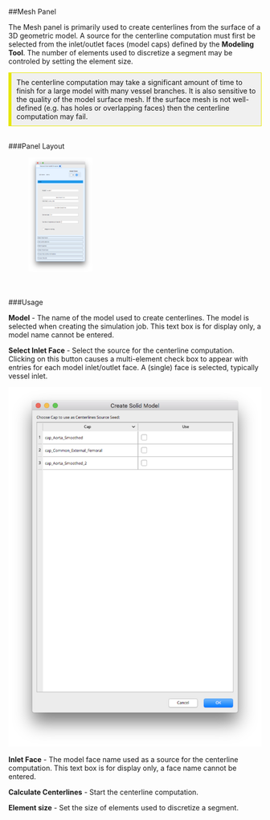 ##Mesh Panel

The Mesh panel is primarily used to create centerlines from the surface of a 3D geometric model. A source for the centerline 
computation must first be selected from the inlet/outlet faces (model caps) defined by the **Modeling Tool**. The number of
elements used to discretize a segment may be controled by setting the element size.

<div style="background-color: #F0F0F0; padding: 10px; border: 1px solid #e6e600; border-left: 6px solid #e6e600">
The centerline computation may take a significant amount of time to finish for a large model with many vessel branches. It is
also sensitive to the quality of the model surface mesh. If the surface mesh is not well-defined (e.g. has holes or overlapping faces)
then the centerline computation may fail. 
</div>
<br>

###Panel Layout
<br>
<figure>
  <img src="/documentation/rom_simulation/tool/images/panel.png" style="float: left; width: 30%; margin-right: 1%; margin-bottom: 0.5em;">
  <p style="clear: both;">
</figure>
<br>

###Usage 

**Model** - The name of the model used to create centerlines. The model is selected when creating the simulation job. This text box is for display only, a model name cannot be entered.

**Select Inlet Face** - Select the source for the centerline computation. Clicking on this button causes a multi-element 
check box to appear with entries for each model inlet/outlet face. A (single) face is selected, typically vessel inlet.

  <img class="svImg svImgSm" src="/documentation/rom_simulation/tool/images/source-face.png">

**Inlet Face** - The model face name used as a source for the centerline computation. This text box is for display only,
                 a face name cannot be entered.

**Calculate Centerlines** - Start the centerline computation. 

**Element size** - Set the size of elements used to discretize a segment. 


